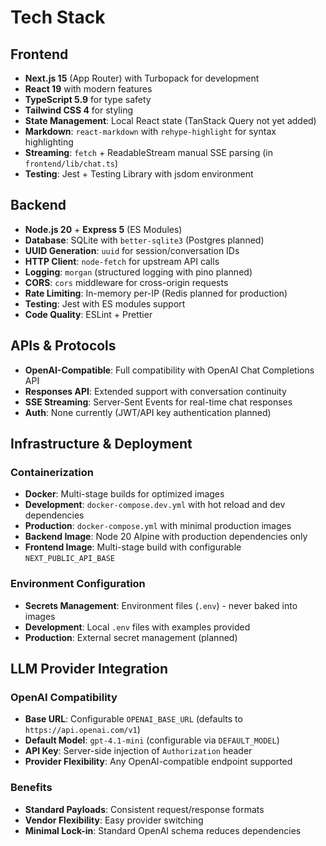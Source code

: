 # Tech Stack

## Frontend
- **Next.js 15** (App Router) with Turbopack for development
- **React 19** with modern features
- **TypeScript 5.9** for type safety
- **Tailwind CSS 4** for styling
- **State Management**: Local React state (TanStack Query not yet added)
- **Markdown**: `react-markdown` with `rehype-highlight` for syntax highlighting
- **Streaming**: `fetch` + ReadableStream manual SSE parsing (in `frontend/lib/chat.ts`)
- **Testing**: Jest + Testing Library with jsdom environment

## Backend
- **Node.js 20** + **Express 5** (ES Modules)
- **Database**: SQLite with `better-sqlite3` (Postgres planned)
- **UUID Generation**: `uuid` for session/conversation IDs
- **HTTP Client**: `node-fetch` for upstream API calls
- **Logging**: `morgan` (structured logging with pino planned)
- **CORS**: `cors` middleware for cross-origin requests
- **Rate Limiting**: In-memory per-IP (Redis planned for production)
- **Testing**: Jest with ES modules support
- **Code Quality**: ESLint + Prettier

## APIs & Protocols
- **OpenAI-Compatible**: Full compatibility with OpenAI Chat Completions API
- **Responses API**: Extended support with conversation continuity
- **SSE Streaming**: Server-Sent Events for real-time chat responses
- **Auth**: None currently (JWT/API key authentication planned)

## Infrastructure & Deployment

### Containerization
- **Docker**: Multi-stage builds for optimized images
- **Development**: `docker-compose.dev.yml` with hot reload and dev dependencies
- **Production**: `docker-compose.yml` with minimal production images
- **Backend Image**: Node 20 Alpine with production dependencies only
- **Frontend Image**: Multi-stage build with configurable `NEXT_PUBLIC_API_BASE`

### Environment Configuration
- **Secrets Management**: Environment files (`.env`) - never baked into images
- **Development**: Local `.env` files with examples provided
- **Production**: External secret management (planned)

## LLM Provider Integration

### OpenAI Compatibility
- **Base URL**: Configurable `OPENAI_BASE_URL` (defaults to `https://api.openai.com/v1`)
- **Default Model**: `gpt-4.1-mini` (configurable via `DEFAULT_MODEL`)
- **API Key**: Server-side injection of `Authorization` header
- **Provider Flexibility**: Any OpenAI-compatible endpoint supported

### Benefits
- **Standard Payloads**: Consistent request/response formats
- **Vendor Flexibility**: Easy provider switching
- **Minimal Lock-in**: Standard OpenAI schema reduces dependencies
